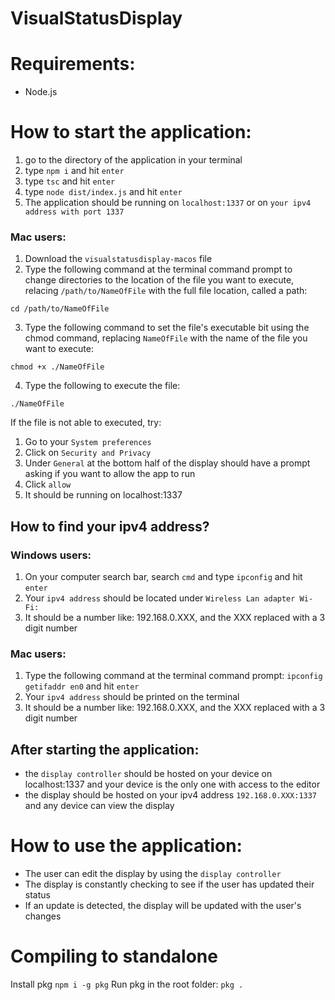 # VisualStatusDisplay
# Requirements:
- Node.js

# How to start the application:
1) go to the directory of the application in your terminal
2) type `npm i` and hit `enter`
3) type `tsc` and hit `enter`
4) type `node dist/index.js` and hit `enter`
5) The application should be running on `localhost:1337` or on `your ipv4 address with port 1337`

### Mac users:
1) Download the `visualstatusdisplay-macos` file
2) Type the following command at the terminal command prompt to change directories to the location of the file you want to execute, relacing `/path/to/NameOfFile` with the full file location, called a path: 

`cd /path/to/NameOfFile`

3) Type the following command to set the file's executable bit using the chmod command, replacing `NameOfFile` with the name of the file you want to execute: 

`chmod +x ./NameOfFile`

4) Type the following to execute the file: 

`./NameOfFile`

If the file is not able to executed, try:
1) Go to your `System preferences`
2) Click on `Security and Privacy`
3) Under `General` at the bottom half of the display should have a prompt asking if you want to allow the app to run
4) Click `allow`
5) It should be running on localhost:1337 

## How to find your ipv4 address?
### Windows users:
1) On your computer search bar, search `cmd` and type `ipconfig` and hit `enter`
2) Your `ipv4 address` should be located under `Wireless Lan adapter Wi-Fi:`
3) It should be a number like: 192.168.0.XXX, and the XXX replaced with a 3 digit number

### Mac users:
1) Type the following command at the terminal command prompt: `ipconfig getifaddr en0` and hit `enter`
2) Your `ipv4 address` should be printed on the terminal
3) It should be a number like: 192.168.0.XXX, and the XXX replaced with a 3 digit number

## After starting the application: 
- the `display controller` should be hosted on your device on localhost:1337 and your device is the only one with access to the editor
- the display should be hosted on your ipv4 address `192.168.0.XXX:1337` and any device can view the display

# How to use the application:
- The user can edit the display by using the `display controller`
- The display is constantly checking to see if the user has updated their status
- If an update is detected, the display will be updated with the user's changes 

# Compiling to standalone
Install pkg
`npm i -g pkg`
Run pkg in the root folder:
`pkg .`
